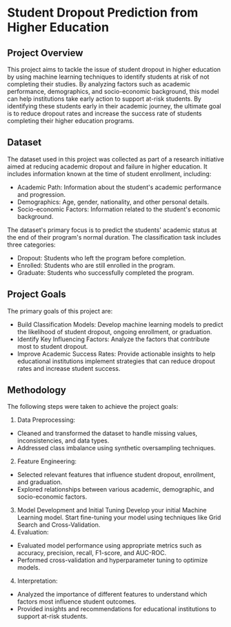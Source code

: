 # Student Dropout Prediction from Higher Education 


## Project Overview



This project aims to tackle the issue of student dropout in higher education by using machine learning techniques to identify students at risk of not completing their studies. By analyzing factors such as academic performance, demographics, and socio-economic background, this model can help institutions take early action to support at-risk students. By identifying these students early in their academic journey, the ultimate goal is to reduce dropout rates and increase the success rate of students completing their higher education programs.

## Dataset
The dataset used in this project was collected as part of a research initiative aimed at reducing academic dropout and failure in higher education. It includes information known at the time of student enrollment, including:

- Academic Path: Information about the student's academic performance and progression.
- Demographics: Age, gender, nationality, and other personal details.
- Socio-economic Factors: Information related to the student's economic background.

The dataset's primary focus is to predict the students' academic status at the end of their program's normal duration. The classification task includes three categories:

- Dropout: Students who left the program before completion.
- Enrolled: Students who are still enrolled in the program.
- Graduate: Students who successfully completed the program.

## Project Goals
The primary goals of this project are:

- Build Classification Models: Develop machine learning models to predict the likelihood of student dropout, ongoing enrollment, or graduation.
- Identify Key Influencing Factors: Analyze the factors that contribute most to student dropout.
- Improve Academic Success Rates: Provide actionable insights to help educational institutions implement strategies that can reduce dropout rates and increase student success.

## Methodology
The following steps were taken to achieve the project goals:

1. Data Preprocessing:
- Cleaned and transformed the dataset to handle missing values, inconsistencies, and data types.
- Addressed class imbalance using synthetic oversampling techniques.
  
2. Feature Engineering:
- Selected relevant features that influence student dropout, enrollment, and graduation.
- Explored relationships between various academic, demographic, and socio-economic factors.


3. Model Development and Initial Tuning
Develop your initial Machine Learning model.
Start fine-tuning your model using techniques like Grid Search and Cross-Validation.
3. Evaluation:
- Evaluated model performance using appropriate metrics such as accuracy, precision, recall, F1-score, and AUC-ROC.
- Performed cross-validation and hyperparameter tuning to optimize models.
  
4. Interpretation:
- Analyzed the importance of different features to understand which factors most influence student outcomes.
- Provided insights and recommendations for educational institutions to support at-risk students.
